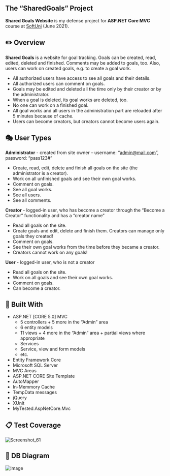 ## The “SharedGoals” Project

**Shared Goals Website** is my defense project for **ASP.NET Core MVC** course at [SoftUni](https://softuni.bg/ "SoftUni") (June 2021).

## :pencil2: Overview

**Shared Goals** is a website for goal tracking. Goals can be created, read, edited, deleted and finished. Comments may be added to goals, too. Also, users can work on created goals, e.g. to create a goal work. 
* All authorized users have access to see all goals and their details.
* All authorized users can comment on goals.
* Goals may be edited and deleted all the time only by their creator or by the administrator.
* When a goal is deleted, its goal works are deleted, too.
* No one can work on a finished goal.
* All goal works and all users in the administration part are reloaded after 5 minutes because of cache.
* Users can become creators, but creators cannot become users again.

## :performing_arts: User Types

**Administrator** - created from site owner – username: “admin@mail.com”, password: “pass123#”
* Create, read, edit, delete and finish all goals on the site (the administrator is a creator).
* Work on all unfinished goals and see their own goal works.
* Comment on goals.
* See all goal works.
* See all users.
* See all comments.

**Creator** - logged-in user, who has become a creator through the “Become a Creator” functionality and has a “creator name”
* Read all goals on the site.
* Create goals and edit, delete and finish them. Creators can manage only goals they created!
* Comment on goals.
* See their own goal works from the time before they became a creator.
* Creators cannot work on any goals!

**User** - logged-in user, who is not a creator
* Read all goals on the site.
* Work on all goals and see their own goal works.
* Comment on goals.
* Can become a creator.

## :hammer: Built With
* ASP.NET [CORE 5.0] MVC
	- 5 controllers + 5 more in the “Admin” area
	- 6 entity models
	- 11 views + 4 more in the “Admin” area + partial views where appropriate
	- Services
	- Service, view and form models
	- etc.
* Entity Framework Core
* Microsoft SQL Server
* MVC Areas
* ASP.NET CORE Site Template
* AutoMapper
* In-Memmory Cache
* TempData messages
* jQuery
* XUnit
* MyTested.AspNetCore.Mvc

## :clipboard: Test Coverage
![Screenshot_61](https://user-images.githubusercontent.com/69080997/130662171-d1111bac-1902-4490-9641-b290fa5e6a2c.png)



## :wrench: DB Diagram
![image](https://user-images.githubusercontent.com/69080997/130662472-3f54f949-854a-4da9-b237-5bbce0b92084.png)



